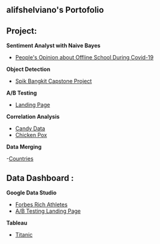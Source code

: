 ## alifshelviano's Portofolio


## Project:

**Sentiment Analyst with Naive Bayes** 

- [People's Opinion about Offline School During Covid-19](https://github.com/alifshelviano/Sentimen_analysis-PTM-Covid)

**Object Detection**

- [Spik Bangkit Capstone Project](https://github.com/alifshelviano/spikproject)

**A/B Testing**

- [Landing Page](https://github.com/alifshelviano/landingpage)


**Correlation Analysis**

- [Candy Data](https://github.com/alifshelviano/Candy-Analysis)
- [Chicken Pox](https://github.com/alifshelviano/learndatasci/blob/master/Analysis%20Chicken%20pox%20.ipynb)

**Data Merging**

-[Countries](https://github.com/alifshelviano/learndatasci/blob/master/Top%205%20Countries%20over%20the%20last%205%20years.ipynb)

## Data Dashboard :

 **Google Data Studio**
 - [Forbes Rich Athletes](https://datastudio.google.com/u/0/reporting/c4314816-d60a-45c0-82ab-6f71b65ff192/page/p_w0umfl7xtc)
 - [A/B Testing Landing Page](https://datastudio.google.com/reporting/8809616c-848e-442b-9e94-a599b8f7d186)

 **Tableau**

 - [Titanic](https://github.com/alifshelviano/titanic)


